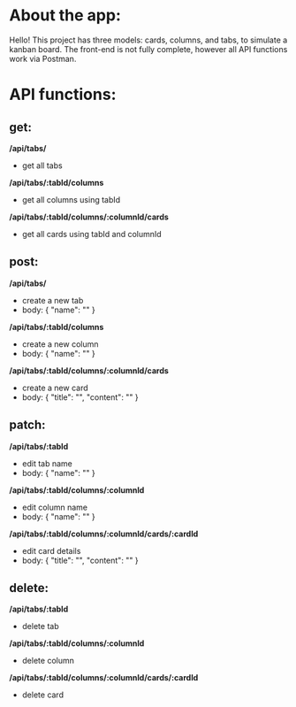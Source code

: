 # About the app:

Hello! This project has three models: cards, columns, and tabs, to simulate a kanban board.
The front-end is not fully complete, however all API functions work via Postman.

# API functions:

## get:

**/api/tabs/**

- get all tabs

**/api/tabs/:tabId/columns**

- get all columns using tabId

**/api/tabs/:tabId/columns/:columnId/cards**
- get all cards using tabId and columnId

## post:
**/api/tabs/**
- create a new tab
- body: { "name": "" }

**/api/tabs/:tabId/columns**
- create a new column
- body: { "name": "" }

**/api/tabs/:tabId/columns/:columnId/cards**
- create a new card
- body: { "title": "", "content": "" }

## patch:
**/api/tabs/:tabId**
- edit tab name
- body: { "name": "" }

**/api/tabs/:tabId/columns/:columnId**
- edit column name
- body: { "name": "" }

**/api/tabs/:tabId/columns/:columnId/cards/:cardId**
- edit card details
- body: { "title": "", "content": "" }

## delete:

**/api/tabs/:tabId**
- delete tab

**/api/tabs/:tabId/columns/:columnId**
- delete column

**/api/tabs/:tabId/columns/:columnId/cards/:cardId**
- delete card

